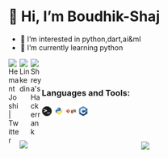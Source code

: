 # 👋 Hi, I’m  Boudhik-Shaj
- 👀 I’m interested in python,dart,ai&ml
- 🌱 I’m currently learning python

<!---
Boudhik-Shaj/Boudhik-Shaj is a ✨ special ✨ repository because its `README.md` (this file) appears on your GitHub profile.
You can click the Preview link to take a look at your changes.
--->

<a href="https://twitter.com/">
  <img align="left" alt="Hemant Joshi| Twitter" width="22px" src="https://cdn.jsdelivr.net/npm/simple-icons@v3/icons/twitter.svg" />
</a>
<a href="https://www.linkedin.com/in/boudhik-shaj-098a3b20b/">
  <img align="left" alt="Linkedin" width="22px" src="https://cdn.jsdelivr.net/npm/simple-icons@v3/icons/linkedin.svg" />
</a>
<a href="https://www.hackerrank.com/U4CSE20317?hr_r=1">
  <img align="left" alt="Shreya's Hackerrank" width="22px" src="https://cdn.jsdelivr.net/npm/simple-icons@v3/icons/hackerrank.svg" />
</a>
<br/>
<br/>

### Languages and Tools:

<img height="20" src="https://raw.githubusercontent.com/github/explore/80688e429a7d4ef2fca1e82350fe8e3517d3494d/topics/terminal/terminal.png">      <img height="20" src="https://raw.githubusercontent.com/github/explore/80688e429a7d4ef2fca1e82350fe8e3517d3494d/topics/python/python.png">      <img height="20" src="https://raw.githubusercontent.com/github/explore/80688e429a7d4ef2fca1e82350fe8e3517d3494d/topics/git/git.png">      <img height="20" src="https://raw.githubusercontent.com/github/explore/80688e429a7d4ef2fca1e82350fe8e3517d3494d/topics/cpp/cpp.png">


  <br/>
  <p align="center">
      <img align="left" src="https://github-readme-stats.vercel.app/api?username=Boudhik-Shaj&show_icons=true&theme=dracula" >
    
   <p align='center'>
  <img align="center" src="https://github-readme-stats.vercel.app/api/top-langs/?username=Boudhik-Shaj&show_icons=true&hide_border=true&theme=radical">

  
